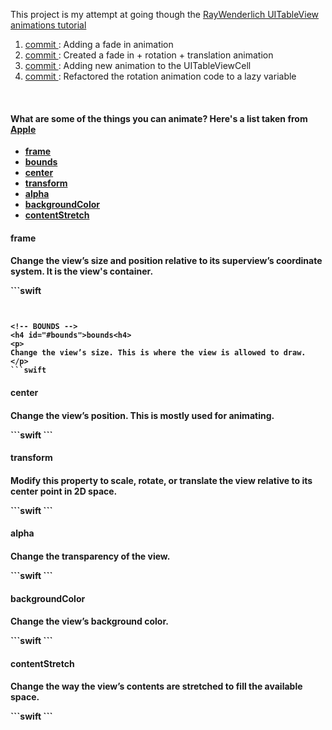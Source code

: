 <p>
  This project is my attempt at going though the 
  <a href="http://www.raywenderlich.com/76024/swift-table-view-animations-tutorial-drop-cards">RayWenderlich UITableView animations tutorial</a>
</p>

<ol>

  <li>
    <a href="https://github.com/GabrielGhe/SwiftProjects/commit/eca2df68844f9d29d64342d48ad1611fbcee66a6">
      commit
    </a>: 
    Adding a fade in animation
  </li>
  
  <li>
    <a href="https://github.com/GabrielGhe/SwiftProjects/commit/b28f7628fe28b899b36cfff8cca4efe341365edf">
      commit
    </a>:
    Created a fade in + rotation + translation animation
  </li>
  
  <li>
    <a href="https://github.com/GabrielGhe/SwiftProjects/commit/16a8e18c1680df82b9c738ba0935b2c1ff01225c">
      commit
    </a>:
    Adding new animation to the UITableViewCell
  </li>
  
  <li>
    <a href="https://github.com/GabrielGhe/SwiftProjects/commit/bf4b39134bc41e954927cfee6c08403f5d3769a5">
      commit
    </a>:
    Refactored the rotation animation code to a lazy variable
  </li>
</ol>

<br />

<h4>
  What are some of the things you can animate? Here's a list taken from <a href="https://developer.apple.com/library/ios/documentation/windowsviews/conceptual/viewpg_iphoneos/AnimatingViews/AnimatingViews.html#//apple_ref/doc/uid/TP40009503-CH6-SW2">Apple</a>
</h4>

<ul id="menu">
  <li>
    <b><a href="#frame">frame</a></b>
  </li>
  
  <li>
    <b><a href="#bounds">bounds</a></b>
  </li>
  
  <li>
    <b><a href="#center">center</a></b>
  </li>
  
  <li>
    <b><a href="#transform">transform</a></b>
  </li>
  
  <li>
    <b><a href="#alpha">alpha</a></b>
  </li>
  
  <li>
    <b><a href="#backgroundColor">backgroundColor</a></b>
  </li>
  
  <li>
    <b><a href="#contentStretch">contentStretch</a></b>
  </li>
</ul>

<!-- FRAME -->
<h4 id="#frame">frame<h4>
<p>
Change the view’s size and position relative to its superview’s coordinate system.
It is the view's container.
</p>
```swift

```


<!-- BOUNDS -->
<h4 id="#bounds">bounds<h4>
<p>
Change the view’s size. This is where the view is allowed to draw.
</p>
```swift

```

<!-- CENTER -->
<h4 id="#center">center<h4>
<p>
Change the view’s position. This is mostly used for animating.
</p>
```swift
```


<!-- TRANSFORM -->
<h4 id="#transform">transform<h4>
<p>
Modify this property to scale, rotate, or translate the view relative to its center point in 2D space.
</p>
```swift
```

<!-- ALPHA -->
<h4 id="#alpha">alpha<h4>
<p>
Change the transparency of the view.
</p>
```swift
```

<!-- BACKGROUND COLOR -->
<h4 id="#backgroundColor">backgroundColor<h4>
<p>
Change the view’s background color.
</p>
```swift
```

<!-- CONTENT STRETCH -->
<h4 id="#contentStretch">contentStretch<h4>
<p>
Change the way the view’s contents are stretched to fill the available space.
</p>
```swift
```
